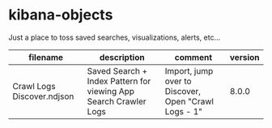 # kibana-objects

Just a place to toss saved searches, visualizations, alerts, etc...

|filename|description|comment|version|
|---|---|---|---|
|Crawl Logs Discover.ndjson| Saved Search + Index Pattern for viewing App Search Crawler Logs| Import, jump over to Discover, Open "Crawl Logs - 1"| 8.0.0|

